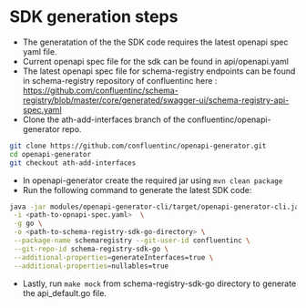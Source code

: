 # SDK generation steps

- The generatation of the the SDK code requires the latest openapi spec yaml file.
- Current openapi spec file for the sdk can be found in api/openapi.yaml
- The latest openapi spec file for schema-registry endpoints can be found in schema-registry repository of confluentinc here : https://github.com/confluentinc/schema-registry/blob/master/core/generated/swagger-ui/schema-registry-api-spec.yaml
- Clone the ath-add-interfaces branch of the confluentinc/openapi-generator repo.
```sh
git clone https://github.com/confluentinc/openapi-generator.git
cd openapi-generator
git checkout ath-add-interfaces
```
- In openapi-generator create the required jar using `mvn clean package`
- Run the following command to generate the latest SDK code:
```sh
java -jar modules/openapi-generator-cli/target/openapi-generator-cli.jar generate \
 -i <path-to-opnapi-spec.yaml>  \
 -g go \
 -o <path-to-schema-registry-sdk-go-directory> \
 --package-name schemaregistry --git-user-id confluentinc \
 --git-repo-id schema-registry-sdk-go \
 --additional-properties=generateInterfaces=true \
 --additional-properties=nullables=true
 ```
- Lastly, run `make mock` from schema-registry-sdk-go directory to generate the api_default.go file.